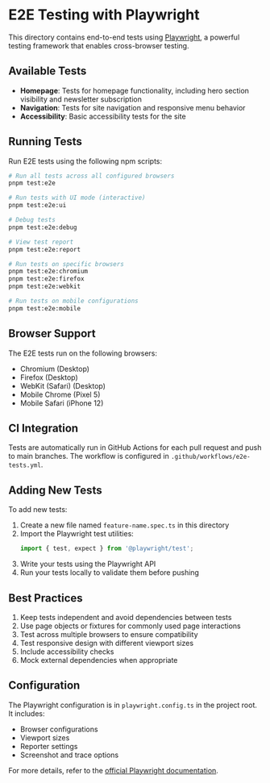 # E2E Testing with Playwright

This directory contains end-to-end tests using [Playwright](https://playwright.dev/), a powerful testing framework that enables cross-browser testing.

## Available Tests

- **Homepage**: Tests for homepage functionality, including hero section visibility and newsletter subscription
- **Navigation**: Tests for site navigation and responsive menu behavior
- **Accessibility**: Basic accessibility tests for the site

## Running Tests

Run E2E tests using the following npm scripts:

```bash
# Run all tests across all configured browsers
pnpm test:e2e

# Run tests with UI mode (interactive)
pnpm test:e2e:ui

# Debug tests
pnpm test:e2e:debug

# View test report
pnpm test:e2e:report

# Run tests on specific browsers
pnpm test:e2e:chromium
pnpm test:e2e:firefox
pnpm test:e2e:webkit

# Run tests on mobile configurations
pnpm test:e2e:mobile
```

## Browser Support

The E2E tests run on the following browsers:
- Chromium (Desktop)
- Firefox (Desktop)
- WebKit (Safari) (Desktop)
- Mobile Chrome (Pixel 5)
- Mobile Safari (iPhone 12)

## CI Integration

Tests are automatically run in GitHub Actions for each pull request and push to main branches. The workflow is configured in `.github/workflows/e2e-tests.yml`.

## Adding New Tests

To add new tests:

1. Create a new file named `feature-name.spec.ts` in this directory
2. Import the Playwright test utilities:
   ```typescript
   import { test, expect } from '@playwright/test';
   ```
3. Write your tests using the Playwright API
4. Run your tests locally to validate them before pushing

## Best Practices

1. Keep tests independent and avoid dependencies between tests
2. Use page objects or fixtures for commonly used page interactions
3. Test across multiple browsers to ensure compatibility
4. Test responsive design with different viewport sizes
5. Include accessibility checks
6. Mock external dependencies when appropriate

## Configuration

The Playwright configuration is in `playwright.config.ts` in the project root. It includes:
- Browser configurations
- Viewport sizes
- Reporter settings
- Screenshot and trace options

For more details, refer to the [official Playwright documentation](https://playwright.dev/docs/intro). 